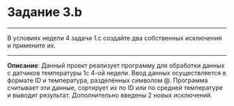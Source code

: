 # Задание 3.b
***
В условиях недели 4 задачи 1.c создайте два собственных исключения и примените их.
***

**Описание**: Данный проект реализует программу для обработки данных с датчиков температуры 1с 4-ой недели. Ввод данных осуществляется в формате ID и температура, разделённых символом @. Программа считывает эти данные, сортирует их по ID или по средней температуре и выводит результат. Дополнительно введены 2 новых исключений.
